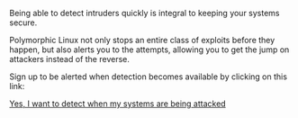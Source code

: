 Being able to detect intruders quickly is integral to keeping your systems secure.

Polymorphic Linux not only stops an entire class of exploits before they happen,
but also alerts you to the attempts, allowing you to get the jump on attackers instead of the reverse.

Sign up to be alerted when detection becomes available by clicking on this link:

[Yes, I want to detect when my systems are being attacked](https://info.polyverse.com/detect_finish)

